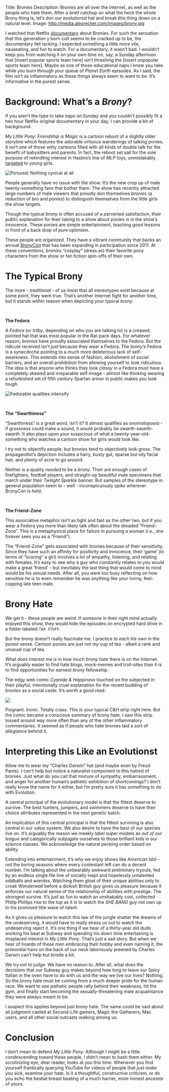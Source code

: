 Title: Bronies
Description: Bronies are all over the Internet, as well as the people who hate them.  After a brief catchup on what the heck the whole Brony thing is, let’s don our evolutionist hat and break this thing down on a natural level.
Image: http://media.alexrecker.com/images/brony.jpg

I watched that Netflix [documentary](http://www.bronydoc.com/) about Bronies.  For such the sensation that this generation y born cult seems to be cracked up to be, the documentary felt lacking.  I expected something a little more vile, nauseating, and fun to watch.  For a documentary, it wasn’t bad.  I wouldn’t keep you from watching it on your own time on, say, a Sunday afternoon that [insert popular sports team here] isn’t thrashing the [insert unpopular sports team here].  Maybe as one of those educational naps I know you take while you burn through your queue of *Planet Earth* episodes.  As I said, the film isn’t as inflammatory as these things always seem to want to be.  It’s informative in the purest sense.


# Background: What’s a *Brony*?
If you aren’t the type to take naps on Sunday and you couldn’t possibly fit a two hour Netflix original documentary in your day, I can provide a bit of background.

*My Little Pony: Friendship is Magic* is a cartoon reboot of a slightly older storyline which features the adorable virtuous wanderings of talking ponies.  It isn’t one of those witty cartoons filled with all kinds of double talk for the benefit of babysitters and parents.  In fact, the reboot set sail for the sole purpose of rekindling interest in Hasbro’s line of *MLP* toys, unmistakably [targeted](http://en.wikipedia.org/wiki/My_Little_Pony:_Friendship_Is_Magic#origin) to young girls.

![Pictured: Nothing cynical at all](http://media.alexrecker.com/images/pony.jpg)

People generally have no issue with the show.  It’s the new crop up of male twenty-something fans that bother them.  The show has recently attracted large numbers of male viewers that proudly don themselves *bronies* (a reduction of *bro* and *ponies*) to distinguish themselves from the little girls the show targets.

Though the typical *brony* is often accused of a perverted satisfaction, their public explanation for their taking to a show about ponies is in the show’s innocence.  These ponies are simple entertainment, teaching good lessons in front of a back drop of pure optimism.

These people are organized.  They have a vibrant community that backs an annual [*BronyCon*](http://en.wikipedia.org/wiki/BronyCon) that has been expanding in participation since 2011.  At these conventions, *bronies* “cosplay” (dress as) their favorite pony characters from the show or fan fiction spin-offs of their own.

# The Typical Brony
The more - *traditional* - of us insist that all stereotypes exist because at some point, they were true.  That’s another Internet fight for another time, but it stands within reason when depicting your typical *brony*.

<br>

**The Fedora**

A *Fedora* (or *trilby*, depending on who you are talking to) is a creased, pointed hat that was most popular in the Rat-pack days.  For whatever reason, *bronies* have proudly associated themselves to the Fedora.  But the ridicule received isn’t *just* because they wear a Fedora.  The *brony’s* Fedora is a synecdoche pointing to a much more deleterious lack of self-awareness.  This extends into sense of fashion, abolishment of social barriers, and an overall prohibition from allowing yourself to look ridiculous.  The idea is that anyone who thinks they look *classy* in a Fedora must have a completely skewed and irreparable self-image - almost like thinking wearing a refurbished set of fifth century Spartan armor in public makes you look tough.

![Fedorable qualities intensify](http://i.imgur.com/RtlExLR.gif)

<br>

**The “Swarthiness”**

“Swarthiness” is a great word, isn’t it?  It almost qualifies as *onomatopoeia* - if grossness could make a sound, it would probably be *swarth-swarth-swarth*.  It also plays upon your suspicious of what a twenty-year-old-something who watches a cartoon show for girls would look like.

I try not to objectify people, but *bronies* tend to objectively look gross.  The propagandist’s depiction includes a hairy, busty gut, sparse but oily facial hair, and plenty of acne to go around.

Neither is a quality *needed* to be a *brony*.  Their are enough cases of firefighters, football players, and straight-up beautiful male specimens that march under their *Twilight Sparkle* banner.  But samples of the stereotype in general population seem to - well - inconspicuously *spike* wherever BronyCon is held.

<br>

**The Friend-Zone**

This associative metaphor isn’t as tight and fast as the other two, but if you wear a Fedora you more than likely talk often about the dreaded “Friend-Zone”.  This is a metaphysical place for failure in pursuing a woman (i.e., she forever sees you as a “Friend”).

The “Friend-Zone” gets associated with bronies because of their sensitivity.  Since they have such an affinity for positivity and innocence, their ‘game’ (in terms of “scoring” a girl) involves a lot of empathy, listening, and relating with females.  It’s easy to see why a guy who constantly relates to you would make a great ‘friend’ - but inevitably the last thing that would come to mind would be his sexual needs.  After all, you were too busy reflecting on how sensitive he is to even remember he was anything like your horny, feel-copping late teen male.

# Brony Hate
We get it - these people are weird.  If someone in their right mind actually enjoyed this show, they would hide the episodes on encrypted hard drive in a folder labeled ```TAX STUFF```.

But the brony doesn’t really fascinate me.  I practice *to each his own* in the purest sense.  Cartoon ponies are just not my cup of tea - albeit a rank and unusual cup of tea.

What *does* interest me is in how much *brony hate* there is on the Internet.  It’s arguably easier to find hate blogs, mock-memes and troll-sites than it is to find opportunities for earnest *brony* fellowship.

The edgy web comic *Cyanide & Happiness* touched on the subjected in their playful, intentionally cruel explanation for the recent budding of *bronies* as a social caste.  It’s worth a good read:

![](http://www.explosm.net/db/files/Comics/Dave/bulliesbullyingbullies1.png)

Poignant.  Ironic.  Totally crass.  This is your typical C&H strip right here.  But the comic became a conscious summary of brony hate.  I saw this strip tossed around way more often than any of the other inflammatory commentaries.  It seemed as if people who hate bronies laid a sort of *allegiance* behind it.

# Interpreting this Like an Evolutionst
Allow me to wear my “Charles Darwin” hat (and maybe even by Freud Pants).  I can’t help but notice a naturalist component to this hatred of bronies.  Just what do you call that mixture of sympathy, embarrassment, and anger for another human’s pathetic exhibition of shortcomings?  I don’t really know the name for it either, but I’m pretty sure it has something to do with Evolution.

A central principal of the evolutionary model is that the fittest deserve to survive.  The best hunters, jumpers, and swimmers deserve to have their choice attributes represented in the next genetic batch.

An implication of this central principal is that the fittest surviving is also central in our *value* system.  We also desire to have the best of our species live on.  It’s arguably the reason we meekly label super models as *out of our league* and categorically subjugate ourselves to those brilliant kids in our science classes.  We acknowledge the natural pecking order based on ability.

Extending into entertainment, it’s why we enjoy shows like *American Idol* - not the boring seasons where every contestant left can do a decent number.  I’m talking about the unbearably awkward preliminary tryouts, fed by an endless single file line of socially inept and hopelessly untalented oddballs and wierdos.  Watching them gloat of their unique abilities only to croak *Wonderwall* before a dickish British guy gives us pleasure because it enforces our natural sense of the relationship of abilities with prestige.  The strongest survive.  It’s just as fun to watch an unshakably cool, collected Philip Phillips rise to the top as it is to watch the *SHE BANG* guy not own up to his promised title wave of talent.

As it gives us pleasure to watch this law of the jungle shatter the dreams of the undeserving, it would have to really stress us out to watch the undeserving reject it.  It’s one thing if we hear of a thirty-year old dude working his beat at Subway and spending his down time entertaining is misplaced interest in *My Little Pony*.  That’s just a sad story.  But when we hear of hoards of these men *embracing* their hobby and even naming it, the primordial hairs on the back of our neck laboriously preened by Charles Darwin can’t help but bristle a bit.

We try not to judge.  We have no reason to.  After all, what does the decisions that our Subway guy makes beyond how long to leave our Spicy Italian in the oven have to do with us and the way we live our lives?  Nothing.  So the brony hate must be coming from a much deeper pride for the human race.  We want to see pathetic people rally behind their weakness, hit the gym, and finally start becoming the sexually-threatening male acquaintance they were always meant to be.

I suspect this applies beyond just *brony* hate.  The same could be said about all judgment casted at Second-Life gamers, Magic the Gatherers, Mac users, and all other social outcasts walking among us.

# Conclusion
I don’t mean to defend *My Little Pony*.  Although I might be a little condescending toward these people, I didn’t mean to bash them either.  My scrutinizing eye, dear reader, looks at you this time.  Whenever you find yourself frantically querying YouTube for videos of people that *just make you sick*, examine your hate.  Is it a thoughtful, constructive criticism, or do you echo the bestial breast beating of a much harrier, more honest ancestor of yours.